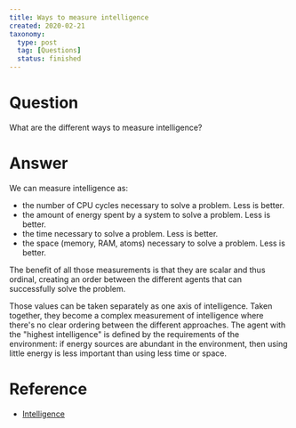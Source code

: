 ```yaml
---
title: Ways to measure intelligence
created: 2020-02-21
taxonomy:
  type: post
  tag: [Questions]
  status: finished
---
```


# Question
What are the different ways to measure intelligence?

# Answer
We can measure intelligence as:
* the number of CPU cycles necessary to solve a problem. Less is better.
* the amount of energy spent by a system to solve a problem. Less is better.
* the time necessary to solve a problem. Less is better.
* the space (memory, RAM, atoms) necessary to solve a problem. Less is better.

The benefit of all those measurements is that they are scalar and thus ordinal, creating an order between the different agents that can successfully solve the problem.

Those values can be taken separately as one axis of intelligence. Taken together, they become a complex measurement of intelligence where there's no clear ordering between the different approaches. The agent with the "highest intelligence" is defined by the requirements of the environment: if energy sources are abundant in the environment, then using little energy is less important than using less time or space.

# Reference
* [Intelligence](../../../../agi/intelligence/article.md)
